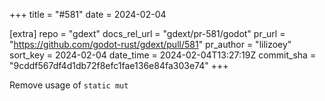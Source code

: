 +++
title = "#581"
date = 2024-02-04

[extra]
repo = "gdext"
docs_rel_url = "gdext/pr-581/godot"
pr_url = "https://github.com/godot-rust/gdext/pull/581"
pr_author = "lilizoey"
sort_key = 2024-02-04
date_time = 2024-02-04T13:27:19Z
commit_sha = "9cddf567df4d1db72f8efc1fae136e84fa303e74"
+++

Remove usage of `static mut`
